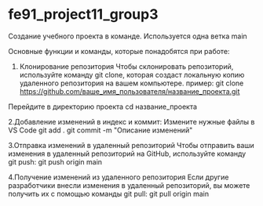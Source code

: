 # fe91_project11_group3
Создание учебного проекта в команде. Используется одна ветка main

 Основные функции и команды, которые понадобятся при работе:

1. Клонирование репозитория
Чтобы склонировать репозиторий, используйте команду git clone, которая создаст локальную копию удаленного репозитория на вашем компьютере.
пример: 
 git clone https://github.com/ваше_имя_пользователя/название_проекта.git

Перейдите в директорию проекта
cd название_проекта

2.Добавление изменений в индекс и коммит:
  Измените нужные файлы в VS Code
 git add . git commit -m "Описание изменений"

3.Отправка изменений в удаленный репозиторий
Чтобы отправить ваши изменения в удаленный репозиторий на GitHub, используйте команду git push:
 git push origin main

4.Получение изменений из удаленного репозитория
Если другие разработчики внесли изменения в удаленный репозиторий, вы можете получить их с помощью команды git pull:
 git pull origin main

